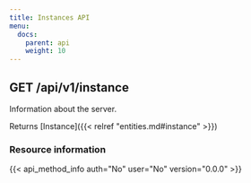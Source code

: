 ```yaml
---
title: Instances API
menu:
  docs:
    parent: api
    weight: 10
---
```


## GET /api/v1/instance

Information about the server.

Returns [Instance]({{< relref "entities.md#instance" >}})

### Resource information

{{< api_method_info auth="No" user="No" version="0.0.0" >}}
